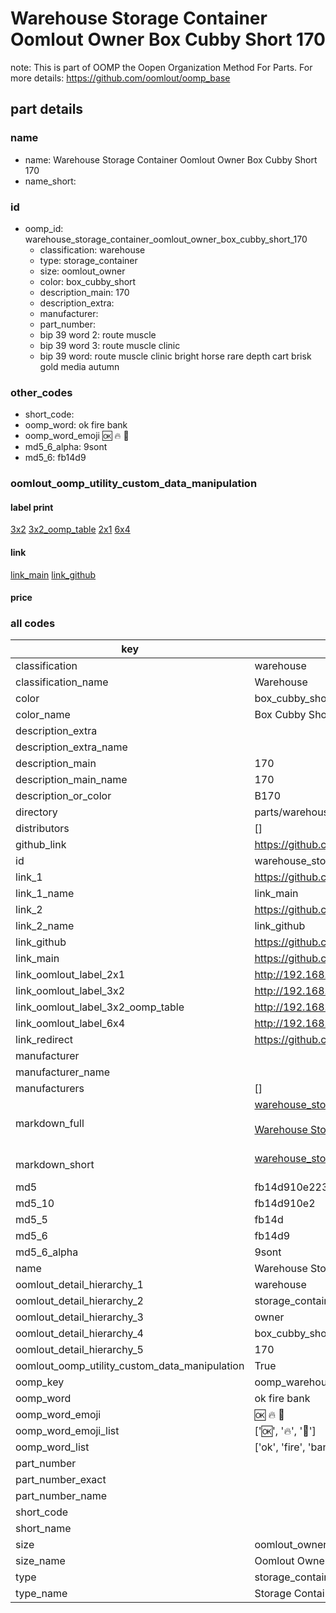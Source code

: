 # Warehouse Storage Container Oomlout Owner Box Cubby Short 170  

note: This is part of OOMP the Oopen Organization Method For Parts. For more details: https://github.com/oomlout/oomp_base

##  part details
  







### name
* name: Warehouse Storage Container Oomlout Owner Box Cubby Short 170
* name_short: 
### id
* oomp_id: warehouse_storage_container_oomlout_owner_box_cubby_short_170
  * classification: warehouse
  * type: storage_container
  * size: oomlout_owner
  * color: box_cubby_short
  * description_main: 170
  * description_extra: 
  * manufacturer: 
  * part_number: 
  * bip 39 word 2: route muscle
  * bip 39 word 3: route muscle clinic
  * bip 39 word: route muscle clinic bright horse rare depth cart brisk gold media autumn

### other_codes
* short_code: 
* oomp_word: ok fire bank
* oomp_word_emoji :ok: :fire: :bank:
* md5_6_alpha: 9sont
* md5_6: fb14d9






### oomlout_oomp_utility_custom_data_manipulation
#### label print
[3x2](http://192.168.1.245:1112/?label=oomp%209sont)
[3x2_oomp_table](http://192.168.1.108:1112/?label=oomp%209sont)
[2x1](http://192.168.1.242:1112/?label=oomp%209sont)
[6x4](http://192.168.1.55:1112/?label=oomp%209sont)    

#### link

[link_main](https://github.com/oomlout/oomlout_oomp_version_1_messy/tree/main/parts/warehouse_storage_container_oomlout_owner_box_cubby_short_170) [link_github](https://github.com/oomlout/oomlout_oomp_version_1_messy/tree/main/parts/warehouse_storage_container_oomlout_owner_box_cubby_short_170)                             

#### price







### all codes 
| key | value |  
| --- | --- |  
| classification | warehouse |  
| classification_name | Warehouse |  
| color | box_cubby_short |  
| color_name | Box Cubby Short |  
| description_extra |  |  
| description_extra_name |  |  
| description_main | 170 |  
| description_main_name | 170 |  
| description_or_color | B170 |  
| directory | parts/warehouse_storage_container_oomlout_owner_box_cubby_short_170 |  
| distributors | [] |  
| github_link | https://github.com/oomlout/oomlout_oomp_part_src/tree/main/parts/warehouse_storage_container_oomlout_owner_box_cubby_short_170 |  
| id | warehouse_storage_container_oomlout_owner_box_cubby_short_170 |  
| link_1 | https://github.com/oomlout/oomlout_oomp_version_1_messy/tree/main/parts/warehouse_storage_container_oomlout_owner_box_cubby_short_170 |  
| link_1_name | link_main |  
| link_2 | https://github.com/oomlout/oomlout_oomp_version_1_messy/tree/main/parts/warehouse_storage_container_oomlout_owner_box_cubby_short_170 |  
| link_2_name | link_github |  
| link_github | https://github.com/oomlout/oomlout_oomp_version_1_messy/tree/main/parts/warehouse_storage_container_oomlout_owner_box_cubby_short_170 |  
| link_main | https://github.com/oomlout/oomlout_oomp_version_1_messy/tree/main/parts/warehouse_storage_container_oomlout_owner_box_cubby_short_170 |  
| link_oomlout_label_2x1 | http://192.168.1.242:1112/?label=oomp%209sont |  
| link_oomlout_label_3x2 | http://192.168.1.245:1112/?label=oomp%209sont |  
| link_oomlout_label_3x2_oomp_table | http://192.168.1.108:1112/?label=oomp%209sont |  
| link_oomlout_label_6x4 | http://192.168.1.55:1112/?label=oomp%209sont |  
| link_redirect | https://github.com/oomlout/oomlout_oomp_version_1_messy/tree/main/parts/warehouse_storage_container_oomlout_owner_box_cubby_short_170 |  
| manufacturer |  |  
| manufacturer_name |  |  
| manufacturers | [] |  
| markdown_full | [warehouse_storage_container_oomlout_owner_box_cubby_short_170](none)<br>[](none)<br>[Warehouse Storage Container Oomlout Owner Box Cubby Short 170](none)<br><br> |  
| markdown_short | [warehouse_storage_container_oomlout_owner_box_cubby_short_170](none)<br><br> |  
| md5 | fb14d910e2230766c836e1c0566465e4 |  
| md5_10 | fb14d910e2 |  
| md5_5 | fb14d |  
| md5_6 | fb14d9 |  
| md5_6_alpha | 9sont |  
| name | Warehouse Storage Container Oomlout Owner Box Cubby Short 170 |  
| oomlout_detail_hierarchy_1 | warehouse |  
| oomlout_detail_hierarchy_2 | storage_container |  
| oomlout_detail_hierarchy_3 | owner |  
| oomlout_detail_hierarchy_4 | box_cubby_short |  
| oomlout_detail_hierarchy_5 | 170 |  
| oomlout_oomp_utility_custom_data_manipulation | True |  
| oomp_key | oomp_warehouse_storage_container_oomlout_owner_box_cubby_short_170 |  
| oomp_word | ok fire bank |  
| oomp_word_emoji | :ok: :fire: :bank: |  
| oomp_word_emoji_list | [':ok:', ':fire:', ':bank:'] |  
| oomp_word_list | ['ok', 'fire', 'bank'] |  
| part_number |  |  
| part_number_exact |  |  
| part_number_name |  |  
| short_code |  |  
| short_name |  |  
| size | oomlout_owner |  
| size_name | Oomlout Owner |  
| type | storage_container |  
| type_name | Storage Container |  
